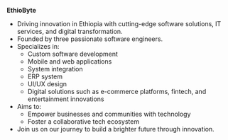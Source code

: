 **EthioByte**

- Driving innovation in Ethiopia with cutting-edge software solutions, IT services, and digital transformation.
- Founded by three passionate software engineers.
- Specializes in:
  - Custom software development
  - Mobile and web applications
  - System integration
  - ERP system
  - UI/UX design
  - Digital solutions such as e-commerce platforms, fintech, and entertainment innovations
- Aims to:
  - Empower businesses and communities with technology
  - Foster a collaborative tech ecosystem
- Join us on our journey to build a brighter future through innovation.
